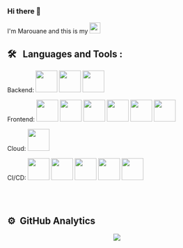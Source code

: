 ### Hi there 👋

I'm Marouane and this is my 
<a href="https://www.linkedin.com/in/marouane-zg/"><img width="25" height="25" src="https://www.svgrepo.com/show/448234/linkedin.svg"/></a>

## 🛠 &nbsp; Languages and Tools :

<p align="left">
<p>Backend:
<img width="50" height="50" src="https://www.svgrepo.com/show/353924/java.svg" />
<img width="50" height="50" src="https://www.svgrepo.com/show/354380/spring-icon.svg" />
<img width="50" height="50" src="https://www.svgrepo.com/svg/373728/kotlin.svg" />
</p>
<p>Frontend:
<img width="50" height="50" src="https://www.svgrepo.com/show/452228/html-5.svg" />
<img width="50" height="50" src="https://www.svgrepo.com/show/373427/angular.svg" />
<img width="50" height="50" src="https://www.svgrepo.com/show/354416/svelte-icon.svg" />
<img width="50" height="50" src="https://www.svgrepo.com/show/374032/reactjs.svg" />
<img width="50" height="50" src="https://www.svgrepo.com/show/349540/typescript.svg" />
<img width="50" height="50" src="https://www.svgrepo.com/show/349419/javascript.svg" />
</p>
<p>Cloud:
<img width="50" height="50" src="https://www.svgrepo.com/show/448266/aws.svg" />
</p>
<p>CI/CD:
<img width="50" height="50" src="https://www.svgrepo.com/show/353929/jenkins.svg" />
<img width="50" height="50" src="https://www.svgrepo.com/show/508897/bash02.svg" />
<img width="50" height="50" src="https://www.svgrepo.com/show/331370/docker.svg" />
<img width="50" height="50" src="https://www.svgrepo.com/show/448233/kubernetes.svg" />
<img width="50" height="50" src="https://www.svgrepo.com/show/452210/git.svg" />
</p>
<br />
<br />


## ⚙️ &nbsp;GitHub Analytics

<p align="center">
	<img align="center" src="https://github-readme-stats.vercel.app/api/top-langs/?username=ZMarou&layout=compact"/>
</p>
